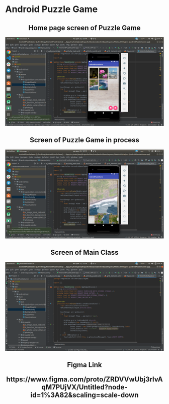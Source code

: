 # Android Puzzle Game

<h2 align="center">Home page screen of Puzzle Game</h2>

![Screenshot](/screen/1234.png)

<h2 align="center">Screen of Puzzle Game in process</h2>

![Screenshot](/screen/123.png)

<h2 align="center">Screen of Main Class</h2>

![Screenshot](/screen/12345.png)

<h2 align="center">Figma Link</>

<p>https://www.figma.com/proto/ZRDVVwUbj3rlvAqM7PUjVX/Untitled?node-id=1%3A82&scaling=scale-down</p>
